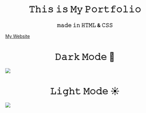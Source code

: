 <h1 align="center">𝚃𝚑𝚒𝚜 𝚒𝚜 𝙼𝚢 𝙿𝚘𝚛𝚝𝚏𝚘𝚕𝚒𝚘</h1>
<h3 align="center">𝚖𝚊𝚍𝚎 𝚒𝚗 𝙷𝚃𝙼𝙻 & 𝙲𝚂𝚂 </h3>

[My Website]((https://abinashnavaseelan-portfolio.netlify.app/))

<p align="center">
  <h1 align="center">𝙳𝚊𝚛𝚔 𝙼𝚘𝚍𝚎 🌙</h1>
<img src="./assets/myportfoliodarkmode.gif" />
</p>

<p align="center">
  <h1 align="center">𝙻𝚒𝚐𝚑𝚝 𝙼𝚘𝚍𝚎 ☀️</h1>
<img src="./assets/myportfoliolightmode.gif" />
</p>
